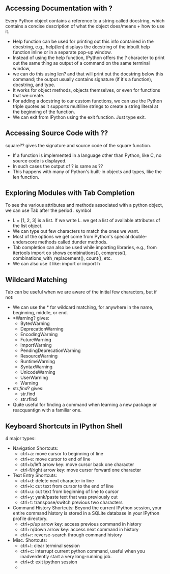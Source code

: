 ## **Accessing Documentation with ?** <br>
Every Python object contains a reference to a string called docstring, which contains a concise description of what the object does/means + how to use it.
- Help function can be used for printing out this info contained in the docstring, e.g., help(len) displays the docstring of the inbuilt help function inline or in a separate pop-up window.
- Instead of using the help function, IPython offers the ? character to print out the same thing as output of a command on the same terminal window,
- we can do this using len? and that will print out the docstring below this command; the output usually contains signature (if it's a function), docstring, and type.
- It works for object methods, objects themselves, or even for functions that we create.
- For adding a docstring to our custom functions, we can use the Python triple quotes as it supports multiline strings to create a string literal at the beginning of the function.
- We can exit from IPython using the exit function. Just type exit.


## **Accessing Source Code with ??** <br>
square?? gives the signature and source code of the square function.
- If a function is implemented in a language other than Python, like C, no source code is displayed.
- In such cases the output of ? is same as ??
- This happens with many of Python's built-in objects and types, like the len function.

## **Exploring Modules with Tab Completion** <br>
To see the various attributes and methods associated with a python object, we can use Tab after the period . symbol
- L = [1, 2, 3] is a list. If we write L.<TAB> we get a list of available attributes of the list object.
- We can type out few characters to match the ones we want.
- Most of the options we get come from Python's special double-underscore methods called dunder methods.
- Tab completion can also be used while importing libraries, e.g., from itertools import co<TAB> shows combinations(), compress(), combinations_with_replacement(), count(), etc.
- We can also use it like: import <TAB> or import h<TAB>

## **Wildcard Matching** <br>
Tab can be useful when we are aware of the initial few characters, but if not:
- We can use the * for wildcard matching, for anywhere in the name, beginning, middle, or end.
- *Warning? gives: 
  - BytesWarning
  - DeprecationWarning
  - EncodingWarning
  - FutureWarning
  - ImportWarning
  - PendingDeprecationWarning
  - ResourceWarning
  - RuntimeWarning
  - SyntaxWarning
  - UnicodeWarning
  - UserWarning
  - Warning
- str.*find*? gives:
  - str.find
  - str.rfind
- Quite useful for finding a command when learning a new package or reacquantign with a familiar one.

## **Keyboard Shortcuts in IPython Shell** <br>
4 major types:
- Navigation Shortcuts:
  - ctrl+a: move cursor to beginning of line
  - ctrl+e: move cursor to end of line
  - ctrl+b/left arrow key: move cursor back one character
  - ctrl-f/right arrow key: move cursor forward one character
- Text Entry Shortcuts:
  - ctrl+d: delete next character in line
  - ctrl+k: cut text from cursor to the end of line
  - ctrl+u: cut text from beginning of line to cursor
  - ctrl+y: yank/paste text that was previously cut
  - ctrl+t: transpose/switch previous two characters
- Command History Shortcuts: Beyond the current IPython session, your entire command history is stored in a SQLite database in your IPython profile directory.
  - ctrl+p/up arrow key: access previous command in history
  - ctrl+n/down arrow key: access next command in history
  - ctrl+r: reverse-search through command history
- Misc. Shortcuts:
  - ctrl+l: clear terminal session
  - ctrl+c: interrupt current python command, useful when you inadverdently start a very long-running job.
  - ctrl+d: exit ipython session
  - 
